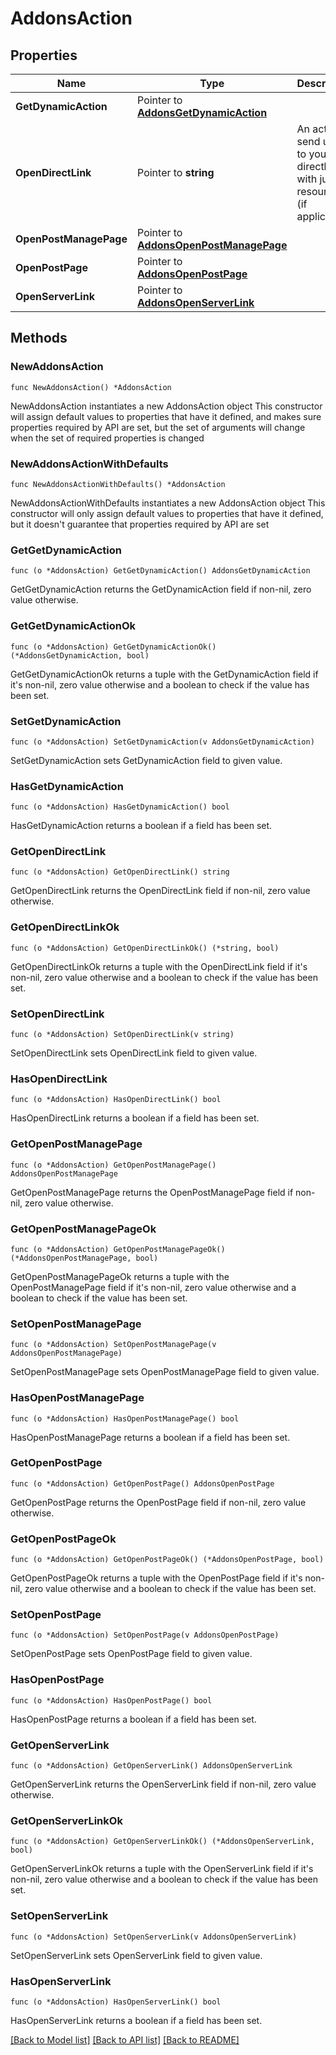 # AddonsAction

## Properties

Name | Type | Description | Notes
------------ | ------------- | ------------- | -------------
**GetDynamicAction** | Pointer to [**AddonsGetDynamicAction**](AddonsGetDynamicAction.md) |  | [optional] 
**OpenDirectLink** | Pointer to **string** | An action to send user to your URL directly with just a resource id (if applicable) | [optional] 
**OpenPostManagePage** | Pointer to [**AddonsOpenPostManagePage**](AddonsOpenPostManagePage.md) |  | [optional] 
**OpenPostPage** | Pointer to [**AddonsOpenPostPage**](AddonsOpenPostPage.md) |  | [optional] 
**OpenServerLink** | Pointer to [**AddonsOpenServerLink**](AddonsOpenServerLink.md) |  | [optional] 

## Methods

### NewAddonsAction

`func NewAddonsAction() *AddonsAction`

NewAddonsAction instantiates a new AddonsAction object
This constructor will assign default values to properties that have it defined,
and makes sure properties required by API are set, but the set of arguments
will change when the set of required properties is changed

### NewAddonsActionWithDefaults

`func NewAddonsActionWithDefaults() *AddonsAction`

NewAddonsActionWithDefaults instantiates a new AddonsAction object
This constructor will only assign default values to properties that have it defined,
but it doesn't guarantee that properties required by API are set

### GetGetDynamicAction

`func (o *AddonsAction) GetGetDynamicAction() AddonsGetDynamicAction`

GetGetDynamicAction returns the GetDynamicAction field if non-nil, zero value otherwise.

### GetGetDynamicActionOk

`func (o *AddonsAction) GetGetDynamicActionOk() (*AddonsGetDynamicAction, bool)`

GetGetDynamicActionOk returns a tuple with the GetDynamicAction field if it's non-nil, zero value otherwise
and a boolean to check if the value has been set.

### SetGetDynamicAction

`func (o *AddonsAction) SetGetDynamicAction(v AddonsGetDynamicAction)`

SetGetDynamicAction sets GetDynamicAction field to given value.

### HasGetDynamicAction

`func (o *AddonsAction) HasGetDynamicAction() bool`

HasGetDynamicAction returns a boolean if a field has been set.

### GetOpenDirectLink

`func (o *AddonsAction) GetOpenDirectLink() string`

GetOpenDirectLink returns the OpenDirectLink field if non-nil, zero value otherwise.

### GetOpenDirectLinkOk

`func (o *AddonsAction) GetOpenDirectLinkOk() (*string, bool)`

GetOpenDirectLinkOk returns a tuple with the OpenDirectLink field if it's non-nil, zero value otherwise
and a boolean to check if the value has been set.

### SetOpenDirectLink

`func (o *AddonsAction) SetOpenDirectLink(v string)`

SetOpenDirectLink sets OpenDirectLink field to given value.

### HasOpenDirectLink

`func (o *AddonsAction) HasOpenDirectLink() bool`

HasOpenDirectLink returns a boolean if a field has been set.

### GetOpenPostManagePage

`func (o *AddonsAction) GetOpenPostManagePage() AddonsOpenPostManagePage`

GetOpenPostManagePage returns the OpenPostManagePage field if non-nil, zero value otherwise.

### GetOpenPostManagePageOk

`func (o *AddonsAction) GetOpenPostManagePageOk() (*AddonsOpenPostManagePage, bool)`

GetOpenPostManagePageOk returns a tuple with the OpenPostManagePage field if it's non-nil, zero value otherwise
and a boolean to check if the value has been set.

### SetOpenPostManagePage

`func (o *AddonsAction) SetOpenPostManagePage(v AddonsOpenPostManagePage)`

SetOpenPostManagePage sets OpenPostManagePage field to given value.

### HasOpenPostManagePage

`func (o *AddonsAction) HasOpenPostManagePage() bool`

HasOpenPostManagePage returns a boolean if a field has been set.

### GetOpenPostPage

`func (o *AddonsAction) GetOpenPostPage() AddonsOpenPostPage`

GetOpenPostPage returns the OpenPostPage field if non-nil, zero value otherwise.

### GetOpenPostPageOk

`func (o *AddonsAction) GetOpenPostPageOk() (*AddonsOpenPostPage, bool)`

GetOpenPostPageOk returns a tuple with the OpenPostPage field if it's non-nil, zero value otherwise
and a boolean to check if the value has been set.

### SetOpenPostPage

`func (o *AddonsAction) SetOpenPostPage(v AddonsOpenPostPage)`

SetOpenPostPage sets OpenPostPage field to given value.

### HasOpenPostPage

`func (o *AddonsAction) HasOpenPostPage() bool`

HasOpenPostPage returns a boolean if a field has been set.

### GetOpenServerLink

`func (o *AddonsAction) GetOpenServerLink() AddonsOpenServerLink`

GetOpenServerLink returns the OpenServerLink field if non-nil, zero value otherwise.

### GetOpenServerLinkOk

`func (o *AddonsAction) GetOpenServerLinkOk() (*AddonsOpenServerLink, bool)`

GetOpenServerLinkOk returns a tuple with the OpenServerLink field if it's non-nil, zero value otherwise
and a boolean to check if the value has been set.

### SetOpenServerLink

`func (o *AddonsAction) SetOpenServerLink(v AddonsOpenServerLink)`

SetOpenServerLink sets OpenServerLink field to given value.

### HasOpenServerLink

`func (o *AddonsAction) HasOpenServerLink() bool`

HasOpenServerLink returns a boolean if a field has been set.


[[Back to Model list]](../README.md#documentation-for-models) [[Back to API list]](../README.md#documentation-for-api-endpoints) [[Back to README]](../README.md)


